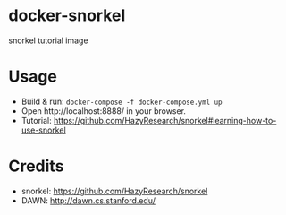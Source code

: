 # docker-snorkel
snorkel tutorial image

# Usage
* Build & run: `docker-compose -f docker-compose.yml up`
* Open http://localhost:8888/ in your browser.
* Tutorial: https://github.com/HazyResearch/snorkel#learning-how-to-use-snorkel

# Credits
* snorkel: https://github.com/HazyResearch/snorkel
* DAWN: http://dawn.cs.stanford.edu/
